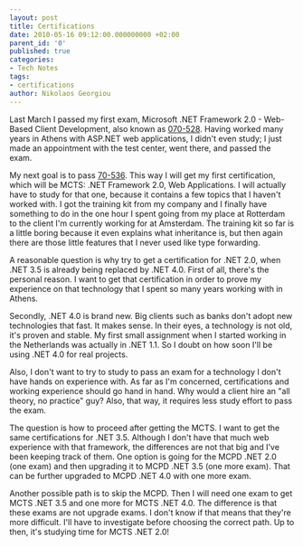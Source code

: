 ```yaml
---
layout: post
title: Certifications
date: 2010-05-16 09:12:00.000000000 +02:00
parent_id: '0'
published: true
categories:
- Tech Notes
tags:
- certifications
author: Nikolaos Georgiou
---
```


Last March I passed my first exam, Microsoft .NET Framework 2.0 - Web-Based Client Development, also known as <a href="http://www.microsoft.com/learning/en/us/exam.aspx?ID=70-528">070-528</a>. Having worked many years in Athens with ASP.NET web applications, I didn't even study; I just made an appointment with the test center, went there, and passed the exam.

My next goal is to pass <a href="http://www.microsoft.com/learning/en/us/exam.aspx?ID=70-536&locale=en-us">70-536</a>. This way I will get my first certification, which will be MCTS: .NET Framework 2.0, Web Applications. I will actually have to study for that one, because it contains a few topics that I haven't worked with. I got the training kit from my company and I finally have something to do in the one hour I spent going from my place at Rotterdam to the client I'm currently working for at Amsterdam. The training kit so far is a little boring because it even explains what inheritance is, but then again there are those little features that I never used like type forwarding.

A reasonable question is why try to get a certification for .NET 2.0, when .NET 3.5 is already being replaced by .NET 4.0. First of all, there's the personal reason. I want to get that certification in order to prove my experience on that technology that I spent so many years working with in Athens.

Secondly, .NET 4.0 is brand new. Big clients such as banks don't adopt new technologies that fast. It makes sense. In their eyes, a technology is not old, it's proven and stable. My first small assignment when I started working in the Netherlands was actually in .NET 1.1. So I doubt on how soon I'll be using .NET 4.0 for real projects.

Also, I don't want to try to study to pass an exam for a technology I don't have hands on experience with. As far as I'm concerned, certifications and working experience should go hand in hand. Why would a client hire an "all theory, no practice" guy? Also, that way, it requires less study effort to pass the exam.

The question is how to proceed after getting the MCTS. I want to get the same certifications for .NET 3.5. Although I don't have that much web experience with that framework, the differences are not that big and I've been keeping track of them. One option is going for the MCPD .NET 2.0 (one exam) and then upgrading it to MCPD .NET 3.5 (one more exam). That can be further upgraded to MCPD .NET 4.0 with one more exam.

Another possible path is to skip the MCPD. Then I will need one exam to get MCTS .NET 3.5 and one more for MCTS .NET 4.0. The difference is that these exams are not upgrade exams. I don't know if that means that they're more difficult. I'll have to investigate before choosing the correct path. Up to then, it's studying time for MCTS .NET 2.0!
